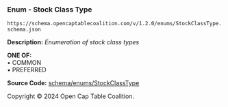 ### Enum - Stock Class Type

`https://schema.opencaptablecoalition.com/v/1.2.0/enums/StockClassType.schema.json`

**Description:** _Enumeration of stock class types_

**ONE OF:**</br>&bull; COMMON </br>&bull; PREFERRED

**Source Code:** [schema/enums/StockClassType](../../../../schema/enums/StockClassType.schema.json)

Copyright © 2024 Open Cap Table Coalition.

